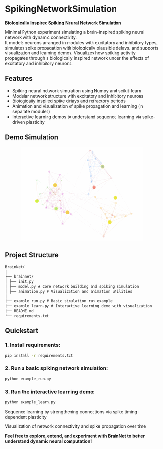 # SpikingNetworkSimulation

**Biologically Inspired Spiking Neural Network Simulation**

Minimal Python experiment simulating a brain-inspired spiking neural network with dynamic connectivity.  
It models neurons arranged in modules with excitatory and inhibitory types, simulates spike propagation with biologically plausible delays, and supports visualization and learning demos.
Visualizes how spiking activity propagates through a biologically inspired network under the effects of excitatory and inhibitory neurons.

## Features
- Spiking neural network simulation using Numpy and scikit-learn
- Modular network structure with excitatory and inhibitory neurons
- Biologically inspired spike delays and refractory periods
- Animation and visualization of spike propagation and learning (in separate modules)
- Interactive learning demos to understand sequence learning via spike-driven plasticity

## Demo Simulation

<p align="center">
  <img src="images/learning_animation.gif" width="400">
</p>

## Project Structure

```
BrainNet/
│
├── brainnet/
│ ├── init.py
│ ├── model.py # Core network building and spiking simulation
│ ├── animation.py # Visualization and animation utilities
│
├── example_run.py # Basic simulation run example
├── example_learn.py # Interactive learning demo with visualization
├── README.md
└── requirements.txt
```

## Quickstart

### 1. Install requirements:
```sh
pip install -r requirements.txt
```

### 2. Run a basic spiking network simulation:
```sh
python example_run.py
```

### 3. Run the interactive learning demo:
```sh
python example_learn.py
```

Sequence learning by strengthening connections via spike timing-dependent plasticity

Visualization of network connectivity and spike propagation over time

**Feel free to explore, extend, and experiment with BrainNet to better understand dynamic neural computation!**

